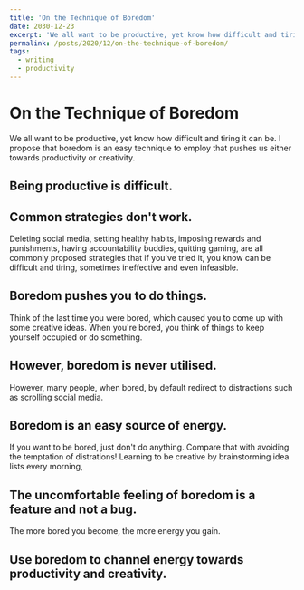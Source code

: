 ```yaml
---
title: 'On the Technique of Boredom'
date: 2030-12-23
excerpt: 'We all want to be productive, yet know how difficult and tiring it can be. I propose that boredom is an easy technique to employ that pushes us either towards productivity or creativity.'
permalink: /posts/2020/12/on-the-technique-of-boredom/
tags:
  - writing
  - productivity
---
```


# On the Technique of Boredom

We all want to be productive, yet know how difficult and tiring it can be. I propose that boredom is an easy technique to employ that pushes us either towards productivity or creativity.

## Being productive is difficult.



## Common strategies don't work.

Deleting social media, setting healthy habits, imposing rewards and punishments, having accountability buddies, quitting gaming, are all commonly proposed strategies that if you've tried it, you know can be difficult and tiring, sometimes ineffective and even infeasible.

## Boredom pushes you to do things.

Think of the last time you were bored, which caused you to come up with some creative ideas. When you're bored, you think of things to keep yourself occupied or do something.

## However, boredom is never utilised.

However, many people, when bored, by default redirect to distractions such as scrolling social media.

## Boredom is an easy source of energy.

If you want to be bored, just don't do anything. Compare that with avoiding the temptation of distrations! Learning to be creative by brainstorming idea lists every morning,

## The uncomfortable feeling of boredom is a feature and not a bug.

The more bored you become, the more energy you gain.

## Use boredom to channel energy towards productivity and creativity.
